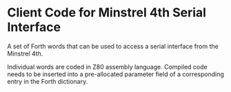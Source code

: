 # Client Code for Minstrel 4th Serial Interface

A set of Forth words that can be used to access a serial interface from the Minstrel 4th.

Individual words are coded in Z80 assembly language. Compiled code needs to be inserted into a pre-allocated parameter field of a corresponding entry in the Forth dictionary.
